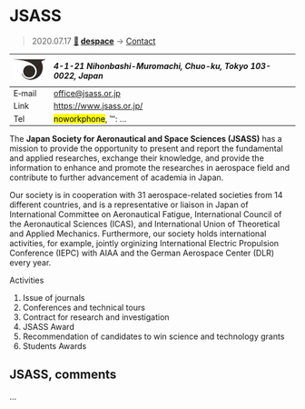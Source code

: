 # JSASS
> 2020.07.17 **[🚀](../index/index.md) [despace](index.md)** → [Contact](contact.md)

|[![](f/contact/j/jsass_logo1_thumb.jpg)](f/contact/j/jsass_logo1.png)|*4-1-21 Nihonbashi-Muromachi, Chuo-ku, Tokyo 103-0022, Japan*|
|:--|:--|
|E‑mail| <office@jsass.or.jp> |
|Link| <https://www.jsass.or.jp/> |
|Tel| <mark>noworkphone</mark>, ℻: … |

The **Japan Society for Aeronautical and Space Sciences (JSASS)** has a mission to provide the opportunity to present and report the fundamental and applied researches, exchange their knowledge, and provide the information to enhance and promote the researches in aerospace field and contribute to further advancement of academia in Japan.

Our society is in cooperation with 31 aerospace-related societies from 14 different countries, and is a representative or liaison in Japan of International Committee on Aeronautical Fatigue, International Council of the Aeronautical Sciences (ICAS), and International Union of Theoretical and Applied Mechanics. Furthermore, our society holds international activities, for example, jointly orginizing International Electric Propulsion Conference (IEPC) with AIAA and the German Aerospace Center (DLR) every year.

Activities

   1. Issue of journals
   1. Conferences and technical tours
   1. Contract for research and investigation
   1. JSASS Award
   1. Recommendation of candidates to win science and technology grants
   1. Students Awards


<p style="page-break-after:always"> </p>

## JSASS, comments

…

